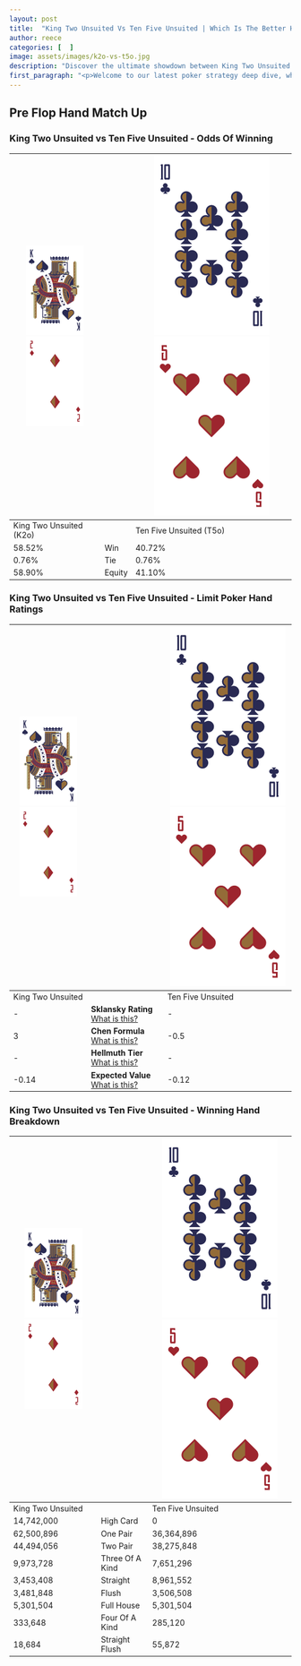 ```yaml
---
layout: post
title:  "King Two Unsuited Vs Ten Five Unsuited | Which Is The Better Hand In Poker? A Complete Guide"
author: reece
categories: [  ]
image: assets/images/k2o-vs-t5o.jpg
description: "Discover the ultimate showdown between King Two Unsuited and Ten Five Unsuited in poker! Uncover the odds, strategies, and scenarios where one hand triumphs over the other. Get ready to up your poker game with this thrilling analysis."
first_paragraph: "<p>Welcome to our latest poker strategy deep dive, where we're pitting two distinct hands against each other in a high-stakes showdown: King Two Unsuited vs Ten Five Unsuited.</p><p>In the dynamic world of poker, every decision counts, and knowing which hand holds the upper hand is key to your success at the table.</p><p>In this article, we'll dissect these two hands, explore the scenarios where one dominates the other, and equip you with the knowledge to make strategic choices that can tip the odds in your favor.</p><p>Get ready to unravel the intriguing dynamics of these poker hands and elevate your game to new heights.</p>"
---
```




[comment]: # (sp0)

## Pre Flop Hand Match Up

<div class="table hand-ratings" markdown="1"> 



### King Two Unsuited vs Ten Five Unsuited - Odds Of Winning


    
| ![image info](assets/images/hand1/K.png) ![image info](assets/images/hand1/2o.png) |  | ![image info](assets/images/hand2/T.png) ![image info](assets/images/hand2/5o.png) |
| -------- | -------- | -------- |
| King Two Unsuited (K2o) |  | Ten Five Unsuited (T5o) |
| 58.52% | Win | 40.72% |
| 0.76% | Tie | 0.76% |
| 58.90% | Equity | 41.10% |




[comment]: # (sp1)



### King Two Unsuited vs Ten Five Unsuited - Limit Poker Hand Ratings


    
| ![image info](assets/images/hand1/K.png) ![image info](assets/images/hand1/2o.png) |  | ![image info](assets/images/hand2/T.png) ![image info](assets/images/hand2/5o.png) |
| -------- | -------- | -------- |
| King Two Unsuited |  | Ten Five Unsuited |
| - | **Sklansky Rating** [What is this?](/sklansky-rating-explained) | - |
| 3 | **Chen Formula** [What is this?](/chen-formula-explained) | -0.5 |
| - | **Hellmuth Tier** [What is this?](/Hellmuth-tier-explained) | - |
| -0.14 | **Expected Value** [What is this?](/expected-value-explained) | -0.12 |




[comment]: # (sp2)



### King Two Unsuited vs Ten Five Unsuited - Winning Hand Breakdown


    
| ![image info](assets/images/hand1/K.png) ![image info](assets/images/hand1/2o.png) |  | ![image info](assets/images/hand2/T.png) ![image info](assets/images/hand2/5o.png) |
| -------- | -------- | -------- |
| King Two Unsuited |  | Ten Five Unsuited |
| 14,742,000 | High Card | 0 |
| 62,500,896 | One Pair | 36,364,896 |
| 44,494,056 | Two Pair | 38,275,848 |
| 9,973,728 | Three Of A Kind | 7,651,296 |
| 3,453,408 | Straight | 8,961,552 |
| 3,481,848 | Flush | 3,506,508 |
| 5,301,504 | Full House | 5,301,504 |
| 333,648 | Four Of A Kind | 285,120 |
| 18,684 | Straight Flush | 55,872 |




[comment]: # (sp3)



</div>

[comment]: # (sp4)



[comment]: # (sp5)

